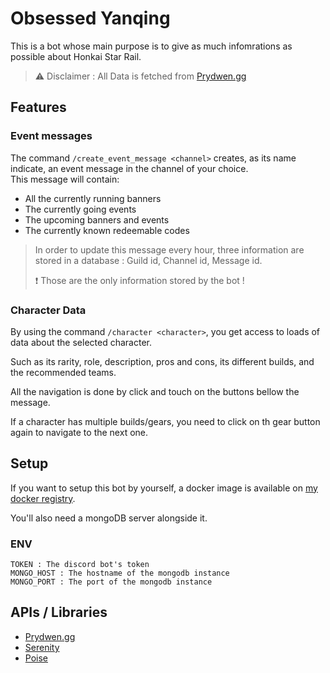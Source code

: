 # Obsessed Yanqing

This is a bot whose main purpose is to give as much infomrations as possible about Honkai Star Rail.

> ⚠️ Disclaimer :  All Data is fetched from [Prydwen.gg](https://prydwen.gg)

## Features

### Event messages
The command `/create_event_message <channel>` creates, as its name indicate, an event message in the channel of your 
choice.</br>This message will contain:
 - All the currently running banners
 - The currently going events
 - The upcoming banners and events
 - The currently known redeemable codes

> In order to update this message every hour, three information are stored in a database : Guild id, Channel id, Message id.
> 
> ❗ Those are the only information stored by the bot !


### Character Data

By using the command `/character <character>`, you get access to loads of data about the selected character.

Such as its rarity, role, description, pros and cons, its different builds, and the recommended teams.

All the navigation is done by click and touch on the buttons bellow the message.

If a character has multiple builds/gears, you need to click on th gear button again to navigate to the next one.

## Setup

If you want to setup this bot by yourself, a docker image is available on [my docker registry](https://registry.evannregnault.dev/#!/taglist/obsessed-yanqing).

You'll also need a mongoDB server alongside it.

### ENV
```env
TOKEN : The discord bot's token
MONGO_HOST : The hostname of the mongodb instance
MONGO_PORT : The port of the mongodb instance
```

## APIs / Libraries

- [Prydwen.gg](https://www.prydwen.gg/star-rail/)
- [Serenity](https://github.com/serenity-rs/serenity) 
- [Poise](https://github.com/serenity-rs/poise)